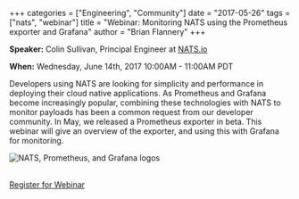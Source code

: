 +++
categories = ["Engineering", "Community"]
date = "2017-05-26"
tags = ["nats", "webinar"]
title = "Webinar: Monitoring NATS using the Prometheus exporter and Grafana"
author = "Brian Flannery"
+++

**Speaker:** Colin Sullivan, Principal Engineer at [NATS.io](https://nats.io)

**When:** Wednesday, June 14th, 2017 10:00AM - 11:00AM PDT

Developers using NATS are looking for simplicity and performance in deploying their cloud native applications. As Prometheus and Grafana become increasingly popular, combining these technologies with NATS to monitor payloads has been a common request from our developer community. In May, we released a Prometheus exporter in beta. This webinar will give an overview of the exporter, and using this  with Grafana for monitoring.

<img class="img-responsive center-block" alt="NATS, Prometheus, and Grafana logos" src="/img/blog/webinar-nats-grafana-prometheus.png">

<br>
<br>

<a target="_blank" href="https://register.gotowebinar.com/register/6441529936092922369" class="btn btn-primary btn-lg btn-block">Register for Webinar</a>
